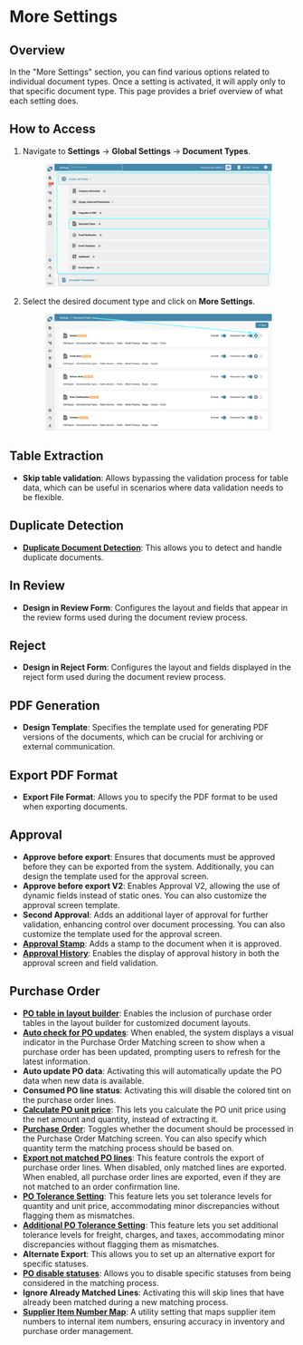 # More Settings

## Overview

In the "More Settings" section, you can find various options related to individual document types. Once a setting is activated, it will apply only to that specific document type. This page provides a brief overview of what each setting does.

## How to Access

1.  Navigate to **Settings** -> **Global Settings** -> **Document Types**.

    <figure><img src="../../../../../.gitbook/assets/disablpe_po_status_1.png" alt=""><figcaption></figcaption></figure>
2.  Select the desired document type and click on **More Settings**.

    <figure><img src="../../../../../.gitbook/assets/Calculate_PO_unit_price_2.png" alt=""><figcaption></figcaption></figure>

## Table Extraction

* **Skip table validation**: Allows bypassing the validation process for table data, which can be useful in scenarios where data validation needs to be flexible.

## Duplicate Detection

* [**Duplicate Document Detection**](duplicate-document-handling.md): This allows you to detect and handle duplicate documents.

## In Review

* **Design in Review Form**: Configures the layout and fields that appear in the review forms used during the document review process.

## Reject

* **Design in Reject Form**: Configures the layout and fields displayed in the reject form used during the document review process.

## PDF Generation

* **Design Template**: Specifies the template used for generating PDF versions of the documents, which can be crucial for archiving or external communication.

## Export PDF Format

* **Export File Format**: Allows you to specify the PDF format to be used when exporting documents.

## Approval

* **Approve before export**: Ensures that documents must be approved before they can be exported from the system. Additionally, you can design the template used for the approval screen.
* **Approve before export V2**: Enables Approval V2, allowing the use of dynamic fields instead of static ones. You can also customize the approval screen template.
* **Second Approval**: Adds an additional layer of approval for further validation, enhancing control over document processing. You can also customize the template used for the approval screen.
* [**Approval Stamp**](approval/approval-stamp.md): Adds a stamp to the document when it is approved.
* [**Approval History**](approval/approval-history.md): Enables the display of approval history in both the approval screen and field validation.

## Purchase Order

* [**PO table in layout builder**](purchase-order/po-table-in-layout-builder.md): Enables the inclusion of purchase order tables in the layout builder for customized document layouts.
* [**Auto check for PO updates**](purchase-order/auto-check-for-po-updates.md): When enabled, the system displays a visual indicator in the Purchase Order Matching screen to show when a purchase order has been updated, prompting users to refresh for the latest information.
* **Auto update PO data**: Activating this will automatically update the PO data when new data is available.
* **Consumed PO line status**: Activating this will disable the colored tint on the purchase order lines.
* [**Calculate PO unit price**](purchase-order/calculate-po-unit-price.md): This lets you calculate the PO unit price using the net amount and quantity, instead of extracting it.
* [**Purchase Order**](purchase-order/purchase-order.md): Toggles whether the document should be processed in the Purchase Order Matching screen. You can also specify which quantity term the matching process should be based on.
* [**Export not matched PO lines**](purchase-order/export-not-matched-po-lines.md): This feature controls the export of purchase order lines. When disabled, only matched lines are exported. When enabled, all purchase order lines are exported, even if they are not matched to an order confirmation line.
* [**PO Tolerance Setting**](purchase-order/purchase-order-tolerance-settings-additional-purchase-order-tolerance.md): This feature lets you set tolerance levels for quantity and unit price, accommodating minor discrepancies without flagging them as mismatches.
* [**Additional PO Tolerance Setting**](purchase-order/purchase-order-tolerance-settings-additional-purchase-order-tolerance.md#setting-to-configure-additional-purchase-order-tolerance-settings): This feature lets you set additional tolerance levels for freight, charges, and taxes, accommodating minor discrepancies without flagging them as mismatches.
* **Alternate Export**: This allows you to set up an alternative export for specific statuses.
* [**PO disable statuses**](purchase-order/purchase-order-disable-statuses.md): Allows you to disable specific statuses from being considered in the matching process.
* **Ignore Already Matched Lines**: Activating this will skip lines that have already been matched during a new matching process.
* [**Supplier Item Number Map**](purchase-order/supplier-item-number-map-admin-documentation.md): A utility setting that maps supplier item numbers to internal item numbers, ensuring accuracy in inventory and purchase order management.
